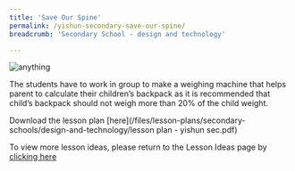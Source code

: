 ```yaml
---
title: 'Save Our Spine'
permalink: /yishun-secondary-save-our-spine/
breadcrumb: 'Secondary School - design and technology'

---
```



![anything](/images/in-schools/digital-maker/lesson-plans/secondary/yishun-secondary.png)

The students have to work in group to make a weighing machine that helps parent to calculate their children’s backpack as it is recommended that child’s backpack should not weigh more than 20% of the child weight.

Download the lesson plan [here](/files/lesson-plans/secondary-schools/design-and-technology/lesson plan - yishun sec.pdf)

To view more lesson ideas, please return to the Lesson Ideas page by [clicking here](/in-schools/digital-maker/lesson-ideas-secondary/)
